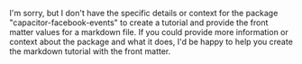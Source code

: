 I'm sorry, but I don't have the specific details or context for the package "capacitor-facebook-events" to create a tutorial and provide the front matter values for a markdown file. If you could provide more information or context about the package and what it does, I'd be happy to help you create the markdown tutorial with the front matter.